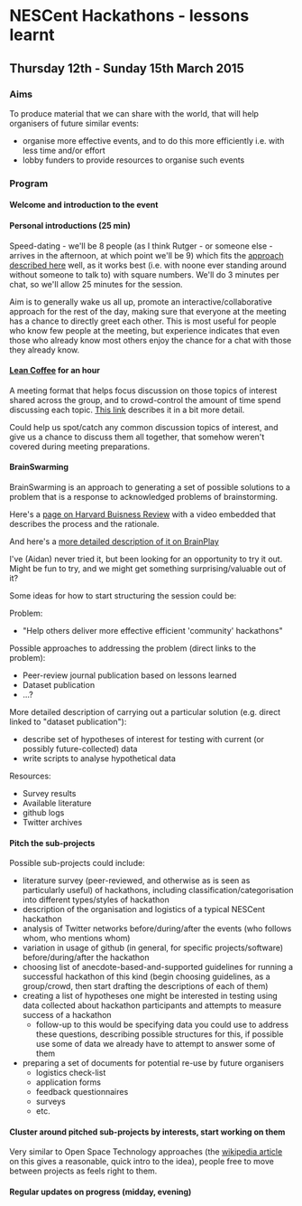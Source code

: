 # NESCent Hackathons - lessons learnt

## Thursday 12th - Sunday 15th March 2015

### Aims

To produce material that we can share with the world, that will help organisers of future similar events:

- organise more effective events, and to do this more efficiently i.e. with less time and/or effort
- lobby funders to provide resources to organise such events

### Program

#### Welcome and introduction to the event

#### Personal introductions (25 min)

Speed-dating - we'll be 8 people (as I think Rutger - or someone else - arrives in the afternoon, at which point we'll be 9) which fits the [approach described here](http://figshare.com/articles/Why_participate_in_a_course_Speed_dating_introduction_activity_/1145610) well, as it works best (i.e. with noone ever standing around without someone to talk to) with square numbers. We'll do 3 minutes per chat, so we'll allow 25 minutes for the session.

Aim is to generally wake us all up, promote an interactive/collaborative approach for the rest of the day,  making sure that everyone at the meeting has a chance to directly greet each other. This is most useful for people who know few people at the meeting, but experience indicates that even those who already know most others enjoy the chance for a chat with those they already know.

#### [Lean Coffee](http://leancoffee.org/) for an hour

A meeting format that helps focus discussion on those topics of interest shared across the group, and to crowd-control the amount of time spend discussing each topic. [This link](http://leancoffee.org/) describes it in a bit more detail.

Could help us spot/catch any common discussion topics of interest, and give us a chance to discuss them all together, that somehow weren't covered during meeting preparations.

#### BrainSwarming

BrainSwarming is an approach to generating a set of possible solutions to a problem that is a response to acknowledged problems of brainstorming.

Here's a [page on Harvard Buisness Review](http://99u.com/workbook/24273/stop-brainstorming-start-brainswarming) with a video embedded that describes the process and the rationale.

And here's a [more detailed description of it on BrainPlay](http://brainplay.wikia.com/wiki/Brainswarming)

I've (Aidan) never tried it, but been looking for an opportunity to try it out. Might be fun to try, and we might get something surprising/valuable out of it?

Some ideas for how to start structuring the session could be:

Problem:

- "Help others deliver more effective efficient 'community' hackathons"

Possible approaches to addressing the problem (direct links to the problem):
- Peer-review journal publication based on lessons learned
- Dataset publication
- ...?

More detailed description of carrying out a particular solution (e.g. direct linked to "dataset publication"):

- describe set of hypotheses of interest for testing with current (or possibly future-collected) data
- write scripts to analyse hypothetical data

Resources:

- Survey results
- Available literature
- github logs
- Twitter archives


#### Pitch the sub-projects

Possible sub-projects could include:

- literature survey (peer-reviewed, and otherwise as is seen as particularly useful) of hackathons, including classification/categorisation into different types/styles of hackathon
- description of the organisation and logistics of a typical NESCent hackathon
- analysis of Twitter networks before/during/after the events (who follows whom, who mentions whom)
- variation in usage of github (in general, for specific projects/software) before/during/after the hackathon
- choosing list of anecdote-based-and-supported guidelines for running a successful hackathon of this kind (begin choosing guidelines, as a group/crowd, then start drafting the descriptions of each of them)
- creating a list of hypotheses one might be interested in testing using data collected about hackathon participants and attempts to measure success of a hackathon
    - follow-up to this would be specifying data you could use to address these questions, describing possible structures for this, if possible use some of data we already have to attempt to answer some of them
- preparing a set of documents for potential re-use by future organisers
    - logistics check-list
    - application forms
    - feedback questionnaires
    - surveys
    - etc.

#### Cluster around pitched sub-projects by interests, start working on them 

Very similar to Open Space Technology approaches (the [wikipedia article](http://en.wikipedia.org/wiki/Open_Space_Technology) on this gives a reasonable, quick intro to the idea), people free to move between projects as feels right to them.

#### Regular updates on progress (midday, evening)
   